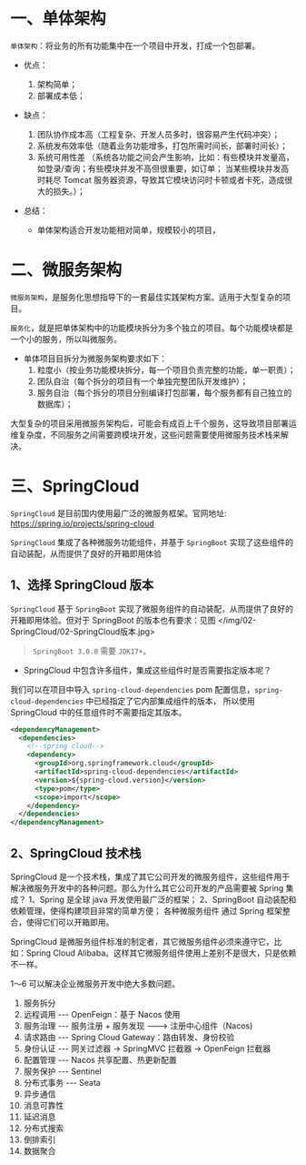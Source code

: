 # 一、单体架构
`单体架构`：将业务的所有功能集中在一个项目中开发，打成一个包部署。

- 优点：
  1. 架构简单； 
  2. 部署成本低； 
  
- 缺点：
  1. 团队协作成本高（工程复杂、开发人员多时，很容易产生代码冲突）；
  2. 系统发布效率低（随着业务功能增多，打包所需时间长，部署时间长）； 
  3. 系统可用性差
        （系统各功能之间会产生影响，比如：有些模块并发量高，如登录/查询；有些模块并发不高但很重要，如订单；
        当某些模块并发高时耗尽 Tomcat 服务器资源，导致其它模块访问时卡顿或者卡死，造成很大的损失。）；

- 总结：
  - 单体架构适合开发功能相对简单，规模较小的项目，

# 二、微服务架构

`微服务架构`，是服务化思想指导下的一套最佳实践架构方案。适用于大型复杂的项目。

`服务化`，就是把单体架构中的功能模块拆分为多个独立的项目。每个功能模块都是一个小的服务，所以叫微服务。

- 单体项目目拆分为微服务架构要求如下：
  1. 粒度小（按业务功能模块拆分，每一个项目负责完整的功能，单一职责）；
  2. 团队自治（每个拆分的项目有一个单独完整团队开发维护）；
  3. 服务自治（每个拆分的项目分别编译打包部署，每个服务都有自己独立的数据库）；

大型复杂的项目采用微服务架构后，可能会有成百上千个服务，这导致项目部署运维复杂度，不同服务之间需要跨模块开发，这些问题需要使用微服务技术栈来解决。

# 三、SpringCloud

`SpringCloud` 是目前国内使用最广泛的微服务框架。官网地址: <https://spring.io/projects/spring-cloud>

`SpringCloud` 集成了各种微服务功能组件，并基于 `SpringBoot` 实现了这些组件的自动装配，从而提供了良好的开箱即用体验

## 1、选择 SpringCloud 版本

`SpringCloud` 基于 `SpringBoot` 实现了微服务组件的自动装配，从而提供了良好的开箱即用体验。但对于 SpringBoot 的版本也有要求：见图 </img/02-SpringCloud/02-SpringCloud版本.jpg>

> `SpringBoot 3.0.0` 需要 `JDK17+`。

* SpringCloud 中包含许多组件，集成这些组件时是否需要指定版本呢？

我们可以在项目中导入 `spring-cloud-dependencies` pom 配置信息，`spring-cloud-dependencies` 中已经指定了它内部集成组件的版本，
所以使用 SpringCloud 中的任意组件时不需要指定其版本。
```xml
<dependencyManagement>
  <dependencies>
    <!--spring cloud-->
    <dependency>
      <groupId>org.springframework.cloud</groupId>
      <artifactId>spring-cloud-dependencies</artifactId>
      <version>${spring-cloud.version}</version>
      <type>pom</type>
      <scope>import</scope>
    </dependency>
  </dependencies>
</dependencyManagement>
```

## 2、SpringCloud 技术栈

SpringCloud 是一个技术栈，集成了其它公司开发的微服务组件，这些组件用于解决微服务开发中的各种问题。那么为什么其它公司开发的产品需要被 Spring 集成？
1、Spring 是全球 java 开发使用最广泛的框架；
2、SpringBoot 自动装配和依赖管理，使得构建项目非常的简单方便；
各种微服务组件 通过 Spring 框架整合，使得它们可以开箱即用。

SpringCloud 是微服务组件标准的制定者，其它微服务组件必须来遵守它，比如：Spring Cloud Alibaba。这样其它微服务组件使用上差别不是很大，只是依赖不一样。

1～6 可以解决企业微服务开发中绝大多数问题。

1. 服务拆分 
2. 远程调用 --- OpenFeign：基于 Nacos 使用 
3. 服务治理 --- 服务注册 + 服务发现 ---> 注册中心组件（Nacos)
4. 请求路由 --- Spring Cloud Gateway：路由转发、身份校验 
5. 身份认证 --- 网关过滤器 -> SpringMVC 拦截器 -> OpenFeign 拦截器
6. 配置管理 --- Nacos 共享配置、热更新配置
7. 服务保护 --- Sentinel
8. 分布式事务 --- Seata
9. 异步通信 
10. 消息可靠性 
11. 延迟消息 
12. 分布式搜索 
13. 倒排索引 
14. 数据聚合